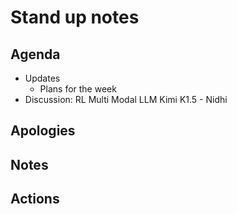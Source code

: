 # Stand up notes

## Agenda

- Updates
    - Plans for the week
- Discussion: RL Multi Modal LLM Kimi K1.5 - Nidhi

## Apologies


## Notes



## Actions

